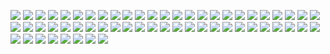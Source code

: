 ![](Wallpapers/1.jpg)
![](Wallpapers/1023812.jpg)
![](Wallpapers/1031306.jpg)
![](Wallpapers/109235.jpg)
![](Wallpapers/1318811.png)
![](Wallpapers/1330518.png)
![](Wallpapers/1330519.png)
![](Wallpapers/1330520.png)
![](Wallpapers/1330522.png)
![](Wallpapers/1330523.png)
![](Wallpapers/1330524.png)
![](Wallpapers/1330526.png)
![](Wallpapers/1346240.png)
![](Wallpapers/1644974319033.jpg)
![](Wallpapers/2.jpg)
![](Wallpapers/247088.png)
![](Wallpapers/3.png)
![](Wallpapers/492784.jpg)
![](Wallpapers/5.jpg)
![](Wallpapers/6.png)
![](Wallpapers/67700.jpg)
![](Wallpapers/7.jpg)
![](Wallpapers/e.jpg)
![](Wallpapers/eclipse-total-en-digital_1920x1080_xtrafondos.com.jpg)
![](Wallpapers/f.png)
![](Wallpapers/g.png)
![](Wallpapers/i.png)
![](Wallpapers/k.png)
![](Wallpapers/l.jpg)
![](Wallpapers/m.png)
![](Wallpapers/output-1659944008.png)
![](Wallpapers/sebastian-svenson-d2w-_1LJioQ-unsplash.jpg)
![](Wallpapers/solar-system-planet-minimalist-uhdpaper.com-hd-8.3214.jpg)
![](Wallpapers/w3.png)
![](Wallpapers/y.png)
![](Wallpapers/671025.png)
![](Wallpapers/1281551.jpg)
![](Wallpapers/1057022.png)
![](Wallpapers/432098.jpg)
![](Wallpapers/1038258.jpg)
![](Wallpapers/4.jpeg)
![](Wallpapers/wallhaven-3lwq86.jpg)
![](Wallpapers/ayu-dark-navi.png)
![](Wallpapers/8.png)
![](Wallpapers/2.png)
![](Wallpapers/4.jpg)
![](Wallpapers/6.jpg)
![](Wallpapers/tokyo-night09.png)
![](Wallpapers/tokyo-night30.png)
![](Wallpapers/waves.jpg)
![](Wallpapers/rick.jpg)
![](Wallpapers/amilia.jpg)
![](Wallpapers/Pamela.png)
![](Wallpapers/pantalla.png)
![](Wallpapers/wallpaperbetter.com_2560x1440_1.jpg)
![](Wallpapers/Wallpaper-transformed.jpeg)
![](Wallpapers/1._Windows_XP.jpg)
![](Wallpapers/IMG_3019.jpeg)



